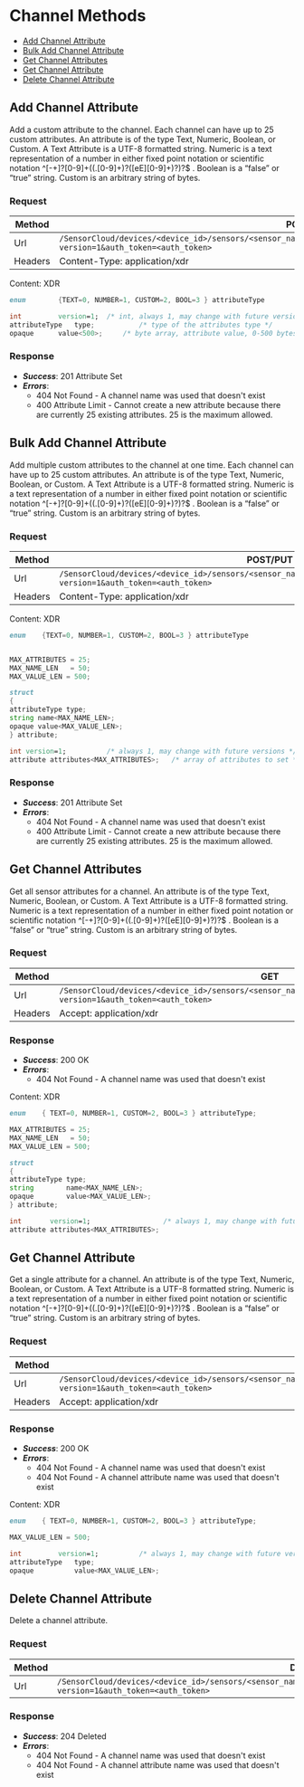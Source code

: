 Channel Methods
===============

* [Add Channel Attribute](#add-channel-attribute)
* [Bulk Add Channel Attribute](#bulk-add-channel-attribute)
* [Get Channel Attributes](#get-channel-attributes)
* [Get Channel Attribute](#get-channel-attribute)
* [Delete Channel Attribute](#delete-channel-attribute)

Add Channel Attribute
---------------------
Add a custom attribute to the channel.  Each channel can have up to 25 custom attributes.  An attribute is of the type Text, Numeric, Boolean, or Custom.  A Text Attribute is a UTF-8 formatted string.  Numeric is a text representation of a number in either fixed point notation or scientific notation ^[-+]?[0-9]+((.[0-9]+)?([eE][0-9]+)?)?$ .  Boolean is a “false” or “true” string.  Custom is an arbitrary string of bytes.

### Request
Method | POST/PUT
-------|---------
Url    | ```/SensorCloud/devices/<device_id>/sensors/<sensor_name>/channels/<channel_name>/attributes/<attribute_name>/?version=1&auth_token=<auth_token>```
Headers| Content-Type: application/xdr

Content: XDR
```D
enum		{TEXT=0, NUMBER=1, CUSTOM=2, BOOL=3 } attributeType

int    		version=1;	/* int, always 1, may change with future versions */
attributeType 	type;        	/* type of the attributes type */
opaque 		value<500>;  	/* byte array, attribute value, 0-500 bytes */
```

### Response
* ***Success***: 201 Attribute Set
* ***Errors***:
  * 404 Not Found - A channel name was used that doesn't exist
  * 400 Attribute Limit - Cannot create a new attribute because there are currently 25 existing attributes.  25 is the maximum allowed.

Bulk Add Channel Attribute
--------------------------
Add multiple custom attributes to the channel at one time.  Each channel can have up to 25 custom attributes.  An attribute is of the type Text, Numeric, Boolean, or Custom.  A Text Attribute is a UTF-8 formatted string.  Numeric is a text representation of a number in either fixed point notation or scientific notation ^[-+]?[0-9]+((.[0-9]+)?([eE][0-9]+)?)?$ .  Boolean is a “false” or “true” string.  Custom is an arbitrary string of bytes.

### Request
Method | POST/PUT
-------|---------
Url    | ```/SensorCloud/devices/<device_id>/sensors/<sensor_name>/channels/<channel_name>/attributes/?version=1&auth_token=<auth_token>```
Headers| Content-Type: application/xdr

Content: XDR
```D
enum	{TEXT=0, NUMBER=1, CUSTOM=2, BOOL=3 } attributeType


MAX_ATTRIBUTES = 25;
MAX_NAME_LEN   = 50;
MAX_VALUE_LEN = 500;

struct
{
attributeType type;
string name<MAX_NAME_LEN>;
opaque value<MAX_VALUE_LEN>;
} attribute;

int	version=1;			/* always 1, may change with future versions */
attribute attributes<MAX_ATTRIBUTES>;	/* array of attributes to set */
```

### Response
* ***Success***: 201 Attribute Set
* ***Errors***:
  * 404 Not Found - A channel name was used that doesn't exist
  * 400 Attribute Limit - Cannot create a new attribute because there are currently 25 existing attributes.  25 is the maximum allowed.

Get Channel Attributes
----------------------
Get all sensor attributes for a channel.  An attribute is of the type Text, Numeric, Boolean, or Custom.  A Text Attribute is a UTF-8 formatted string.  Numeric is a text representation of a number in either fixed point notation or scientific notation ^[-+]?[0-9]+((.[0-9]+)?([eE][0-9]+)?)?$ .  Boolean is a “false” or “true” string.  Custom is an arbitrary string of bytes.

### Request
Method | GET
-------|----
Url    | ```/SensorCloud/devices/<device_id>/sensors/<sensor_name>/channels/<channel_name>/attributes/?version=1&auth_token=<auth_token>```
Headers| Accept: application/xdr

### Response
* ***Success***: 200 OK
* ***Errors***:
  * 404 Not Found - A channel name was used that doesn't exist

Content: XDR

```D
enum	{ TEXT=0, NUMBER=1, CUSTOM=2, BOOL=3 } attributeType;

MAX_ATTRIBUTES = 25;
MAX_NAME_LEN   = 50;
MAX_VALUE_LEN = 500;

struct
{
attributeType type;
string        name<MAX_NAME_LEN>;
opaque        value<MAX_VALUE_LEN>;
} attribute;

int       version=1;                  /* always 1, may change with future versions */
attribute attributes<MAX_ATTRIBUTES>;
```

Get Channel Attribute
---------------------
Get a single attribute for a channel.  An attribute is of the type Text, Numeric, Boolean, or Custom.  A Text Attribute is a UTF-8 formatted string.  Numeric is a text representation of a number in either fixed point notation or scientific notation ^[-+]?[0-9]+((.[0-9]+)?([eE][0-9]+)?)?$ .  Boolean is a “false” or “true” string.  Custom is an arbitrary string of bytes.

### Request
Method | GET
-------|----
Url    | ```/SensorCloud/devices/<device_id>/sensors/<sensor_name>/channels/<channel_name>/attributes/<attribute_name>/?version=1&auth_token=<auth_token>```
Headers| Accept: application/xdr

### Response
* ***Success***: 200 OK
* ***Errors***:
  * 404 Not Found - A channel name was used that doesn't exist
  * 404 Not Found - A channel attribute name was used that doesn't exist

Content: XDR
```D
enum 	{ TEXT=0, NUMBER=1, CUSTOM=2, BOOL=3 } attributeType;

MAX_VALUE_LEN = 500;

int     	version=1;      	/* always 1, may change with future versions */
attributeType 	type;
opaque        	value<MAX_VALUE_LEN>;
```

Delete Channel Attribute
------------------------
Delete a channel attribute.

### Request
Method | DELETE
-------|----
Url    | ```/SensorCloud/devices/<device_id>/sensors/<sensor_name>/channels/<channel_name>/attributes/<attribute_name>/?version=1&auth_token=<auth_token>```

### Response
* ***Success***: 204 Deleted
* ***Errors***:
  * 404 Not Found - A channel name was used that doesn't exist
  * 404 Not Found - A channel attribute name was used that doesn't exist






